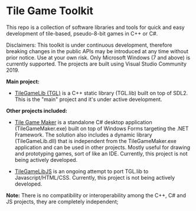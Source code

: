 # Tile Game Toolkit
This repo is a collection of software libraries and tools for quick and easy development of tile-based, pseudo-8-bit games in C++ or C#.

Disclaimers: This toolkit is under continuous development, therefore breaking changes in the public APIs may be introduced at any time without prior notice. Use at your own risk. Only Microsoft Windows (7 and above) is currently supported. The projects are built using Visual Studio Community 2019.

**Main project:**

- [TileGameLib (TGL)](https://github.com/FernandoAiresCastello/TileGameToolkit/tree/master/TileGameLibC) is a C++ static library (TGL.lib) built on top of SDL2. This is the "main" project and it's under active development.

**Other projects included:**

- [Tile Game Maker](https://github.com/FernandoAiresCastello/TileGameToolkit/tree/master/TileGameLibCS) is a standalone C# desktop application (TileGameMaker.exe) built on top of Windows Forms targeting the .NET Framework. The solution also includes a dynamic library (TileGameLib.dll) that is independent from the TileGameMaker.exe application and can be used in other projects. Mostly useful for drawing and prototyping games, sort of like an IDE. Currently, this project is not being actively developed.

- [TileGameLibJS](https://github.com/FernandoAiresCastello/TileGameToolkit/tree/master/TileGameLibJS) is an ongoing attempt to port TGL.lib to Javascript/HTML/CSS. Currently, this project is not being actively developed.

**Note:** There is no compatibility or interoperability among the C++, C# and JS projects, they are completely independent;

